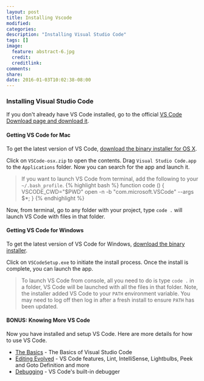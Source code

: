 ```yaml
---
layout: post
title: Installing Vscode
modified:
categories: 
description: "Installing Visual Studio Code"
tags: []
image:
  feature: abstract-6.jpg
  credit:
  creditlink:
comments:
share:
date: 2016-01-03T10:02:38-08:00
---
```

### Installing Visual Studio Code
If you don't already have VS Code installed, go to the official [VS Code Download page and download it](https://code.visualstudio.com/Docs/editor/setup). 

#### Getting VS Code for Mac
To get the latest version of VS Code, [download the binary installer for OS X](http://go.microsoft.com/fwlink/?LinkID=534106).

Click on `VSCode-osx.zip` to open the contents. Drag `Visual Studio Code.app` to the `Applications` folder. Now you can search for the app and launch it. 

> If you want to launch VS Code from terminal, add the following to your `~/.bash_profile`. 
{% highlight bash %}
function code () { VSCODE_CWD="$PWD" open -n -b "com.microsoft.VSCode" --args $*; }
{% endhighlight %}

Now, from terminal, go to any folder with your project, type `code .` will launch VS Code with files in that folder.


#### Getting VS Code for Windows
To get the latest version of VS Code for Windows, [download the binary installer](http://go.microsoft.com/fwlink/?LinkID=534107).

Click on `VSCodeSetup.exe` to initiate the install process. Once the install is complete, you can launch the app. 

> To launch VS Code from console, all you need to do is type `code .` in a folder, VS Code will be launched with all the files in that folder. Note, the installer added VS Code to your `PATH` environment variable. You may need to log off then log in after a fresh install to ensure `PATH` has been updated. 

#### BONUS: Knowing More VS Code
Now you have installed and setup VS Code. Here are more details for how to use VS Code.

- [The Basics](https://code.visualstudio.com/docs/editor/codebasics) - The Basics of Visual Studio Code
- [Editing Evolved](https://code.visualstudio.com/docs/editor/editingevolved) - VS Code features, Lint, IntelliSense, Lightbulbs, Peek and Goto Definition and more
- [Debugging](https://code.visualstudio.com/docs/editor/debugging) - VS Code's built-in debugger 

